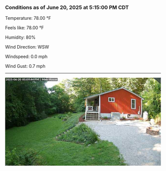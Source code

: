 ### Conditions as of June 20, 2025 at 5:15:00 PM CDT 

Temperature: 78.00 &deg;F

Feels like: 78.00 &deg;F

Humidity: 80%

Wind Direction: WSW

Windspeed: 0.0 mph

Wind Gust: 0.7 mph

---

<img src="./images/latest.jpeg"/>

